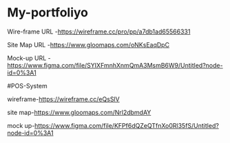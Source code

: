 # My-portfoliyo



Wire-frame URL -https://wireframe.cc/pro/pp/a7db1ad65566331

Site Map URL  -https://www.gloomaps.com/oNKsEaqDpC

Mock-up URL  -https://www.figma.com/file/SYIXFmnhXnmQmA3MsmB6W9/Untitled?node-id=0%3A1





#POS-System


wireframe-https://wireframe.cc/eQsSlV

site map-https://www.gloomaps.com/Nrl2dbmdAY

mock up-https://www.figma.com/file/KFPf6dQZeQTfnXo0Rl35fS/Untitled?node-id=0%3A1
